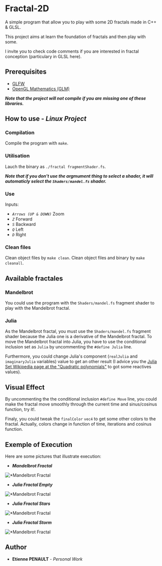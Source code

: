 # Fractal-2D
A simple program that allow you to play with some 2D fractals made in C++ & GLSL.

This project aims at learn the foundation of fractals and then play with some.

I invite you to check code comments if you are interested in fractal conception (particulary in GLSL here).

## Prerequisites

- [GLFW](https://www.glfw.org/)
- [OpenGL Mathematics (GLM)](https://glm.g-truc.net/0.9.9/index.html)
  
***Note that the project will not compile if you are missing one of these libraries.***

## How to use - *Linux Project*

### Compilation

Compile the program with ```make```.

### Utilisation

Lauch the binary as ```./fractal fragmentShader.fs```.

***Note that if you don't use the argmument thing to select a shader, it will automaticly select the ```Shaders/mandel.fs``` shader.***

### Use

Inputs:
- *```Arrows (UP & DOWN)```* Zoom
- *```Z```* Forward
- *```S```* Backward
- *```Q```* Left
- *```D```* Right

### Clean files

Clean object files by ```make clean```.
Clean object files and binary by ```make cleanall```.

## Available fractales

### Mandelbrot

You could use the program with the ```Shaders/mandel.fs``` fragment shader to play with the Mandelbrot fractal.

### Julia

As the Mandelbrot fractal, you must use the ```Shaders/mandel.fs``` fragment shader because the Julia one is a derivative of the Mandelbrot fractal.
To move the Mandelbrot fractal into Julia, you have to use the conditional inclusion set as ```Julia``` by uncommenting the ```#define Julia``` line.

Furthermore, you could change Julia's component (```realJulia``` and ```imaginaryJulia``` variables) value to get an other result (I advice you the [Julia Set Wikipedia page at the "Quadratic polynomials"](https://en.wikipedia.org/wiki/Julia_set) to got some reactives values).

## Visual Effect

By uncommenting the the conditional inclusion ```#define Move``` line, you could make the fractal move smoothly through the current time and sinus/cosinus function, try it!.

Finaly, you could tweak the ```finalColor``` `vec4` to get some other colors to the fractal. Actually, colors change in function of time, iterations and cosinus function.
## Exemple of Execution

Here are some pictures that illustrate execution:

- ***Mandelbrot Fractal***

![*Mandelbrot Fractal](https://github.com/3t13nn3/Fractal-2D/blob/master/Screen/4.png)

- ***Julia Fractal Empty***

![*Mandelbrot Fractal](https://github.com/3t13nn3/Fractal-2D/blob/master/Screen/2.png)

- ***Julia Fractal Stars***

![*Mandelbrot Fractal](https://github.com/3t13nn3/Fractal-2D/blob/master/Screen/3.png)

- ***Julia Fractal Storm***

![*Mandelbrot Fractal](https://github.com/3t13nn3/Fractal-2D/blob/master/Screen/1.png)

## Author

* **Etienne PENAULT** - *Personal Work*
